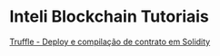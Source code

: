 # Inteli Blockchain Tutoriais

[Truffle - Deploy e compilação de contrato em Solidity](Truffle%20-%20Deploy%20e%20compila%C3%A7%C3%A3o%20de%20contrato%20em%20Solidity/README.md)